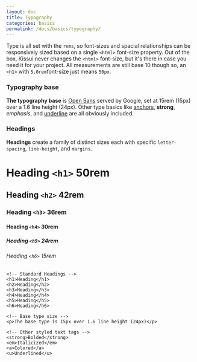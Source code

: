 ```yaml
---
layout: doc
title: Typography
categories: basics
permalink: /docs/basics/typography/
---
```


<p>Type is all set with the <code>rems</code>, so font-sizes and spacial relationships can be responsively sized based on a single <code>&lt;html&gt;</code> font-size property. Out of the box, Kissui never changes the <code>&lt;html&gt;</code> font-size, but it's there in case you need it for your project. All measurements are still base 10 though so, an <code>&lt;h1&gt;</code> with <code>5.0rem</code>font-size just means <code>50px</code>.</p>

<h3>Typography base</h3>
<p><strong>The typography base</strong> is <a href="https://www.google.com/fonts/specimen/Open+Sans">Open Sans</a> served by Google, set at 15rem (15px) over a 1.6 line height (24px). Other type basics like <a href="#">anchors</a>, <strong>strong</strong>, <em>emphasis</em>, and <u>underline</u> are all obviously included.</p>

<h3>Headings</h3>
<p><strong>Headings</strong> create a family of distinct sizes each with specific <code>letter-spacing</code>, <code>line-height</code>, and <code>margins</code>.</p>

<h1>Heading<span class="heading-font-size"> <code>&lt;h1&gt;</code> 50rem</span></h1>
<h2>Heading<span class="heading-font-size"> <code>&lt;h2&gt;</code> 42rem</span></h2>
<h3>Heading<span class="heading-font-size"> <code>&lt;h3&gt;</code> 36rem</span></h3>
<h4>Heading<span class="heading-font-size"> <code>&lt;h4&gt;</code> 30rem</span></h4>
<h5>Heading<span class="heading-font-size"> <code>&lt;h5&gt;</code> 24rem</span></h5>
<h6>Heading<span class="heading-font-size"> <code>&lt;h6&gt;</code> 15rem</span></h6>

<pre class="code-example">
<code class="language-html">&lt;!-- Standard Headings --&gt;
&lt;h1&gt;Heading&lt;/h1&gt;
&lt;h2&gt;Heading&lt;/h2&gt;
&lt;h3&gt;Heading&lt;/h3&gt;
&lt;h4&gt;Heading&lt;/h4&gt;
&lt;h5&gt;Heading&lt;/h5&gt;
&lt;h6&gt;Heading&lt;/h6&gt;

&lt;!-- Base type size --&gt;
&lt;p&gt;The base type is 15px over 1.6 line height (24px)&lt;/p&gt;

&lt;!-- Other styled text tags --&gt;
&lt;strong&gt;Bolded&lt;/strong&gt;
&lt;em&gt;Italicized&lt;/em&gt;
&lt;a&gt;Colored&lt;/a&gt;
&lt;u&gt;Underlined&lt;/u&gt;
</code>
</pre>
